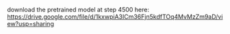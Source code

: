 download the pretrained model at step 4500 here: https://drive.google.com/file/d/1kxwpiA3ICm36Fjn5kdfTOq4MvMzZm9aD/view?usp=sharing
